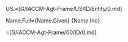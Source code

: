 
US.=[G/IACCM-Agt-Frame/US/ID/Entity/0.md]

Name.Full={Name.Given} {Name.Inc}

=[G/IACCM-Agt-Frame/00/ID/0.md]
